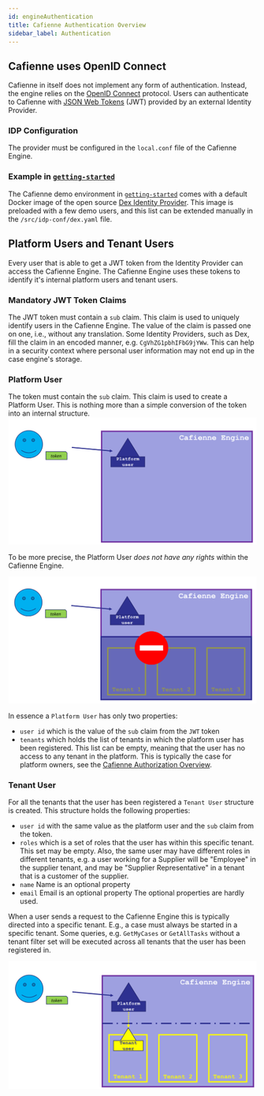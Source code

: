 ```yaml
---
id: engineAuthentication
title: Cafienne Authentication Overview
sidebar_label: Authentication
---
```


## Cafienne uses OpenID Connect
Cafienne in itself does not implement any form of authentication. Instead, the engine relies on the [OpenID Connect](https://en.wikipedia.org/wiki/OpenID_Connect) protocol.
Users can authenticate to Cafienne with [JSON Web Tokens](https://jwt.io/) (JWT) provided by an external Identity Provider.

### IDP Configuration
The provider must be configured in the `local.conf` file of the Cafienne Engine.

### Example in [`getting-started`](https://github.com/cafienne/getting-started)
The Cafienne demo environment in [`getting-started`](https://github.com/cafienne/getting-started) comes with a default Docker image of the open source [Dex Identity Provider](https://github.com/dexidp/dex).
This image is preloaded with a few demo users, and this list can be extended manually in the `/src/idp-conf/dex.yaml` file.

## Platform Users and Tenant Users
Every user that is able to get a JWT token from the Identity Provider can access the Cafienne Engine.
The Cafienne Engine uses these tokens to identify it's internal platform users and tenant users.

### Mandatory JWT Token Claims
The JWT token must contain a `sub` claim. This claim is used to uniquely identify users in the Cafienne Engine. The value of the claim is passed one on one, i.e., without any translation.
Some Identity Providers, such as Dex, fill the claim in an encoded manner, e.g. `CgVhZG1pbhIFbG9jYWw`.
This can help in a security context where personal user information may not end up in the case engine's storage.  

### Platform User
The token must contain the `sub` claim. This claim is used to create a Platform User. This is nothing more than a simple conversion of the token into an internal structure.
![Platform User is created from a JWT Token](assets/engine/platform-user.png)

To be more precise, the Platform User _does not have any rights_ within the Cafienne Engine. 

![Platform User is created from a JWT Token](assets/engine/platform-user-has-no-access.png)

In essence a `Platform User` has only two properties:
- `user id` which is the value of the `sub` claim from the `JWT` token
- `tenants` which holds the list of tenants in which the platform user has been registered. This list can be empty, meaning that the user has no access to any tenant in the platform. This is typically the case for platform owners, see the [Cafienne Authorization Overview](engineAuthorization).

### Tenant User
For all the tenants that the user has been registered a `Tenant User` structure is created.
This structure holds the following properties:
- `user id` with the same value as the platform user and the `sub` claim from the token.
- `roles` which is a set of roles that the user has within this specific tenant. This set may be empty. Also, the same user may have different roles in different tenants, e.g. a user working for a Supplier will be "Employee" in the supplier tenant, and may be "Supplier Representative" in a tenant that is a customer of the supplier.
- `name` Name is an optional property
- `email` Email is an optional property
The optional properties are hardly used.

When a user sends a request to the Cafienne Engine this is typically directed into a specific tenant. E.g., a case must always be started in a specific tenant.
Some queries, e.g. `GetMyCases` or `GetAllTasks` without a tenant filter set will be executed across all tenants that the user has been registered in.

![Tenant User Mapping](assets/engine/tenant-user.png)

